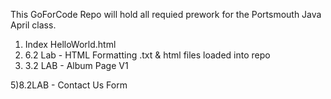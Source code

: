 ﻿This GoForCode Repo will hold all requied prework for the Portsmouth Java April class.

1) Index HelloWorld.html
2) 6.2 Lab - HTML Formatting .txt & html files loaded into repo 
3) 3.2 LAB - Album Page V1

5)8.2LAB - Contact Us Form
